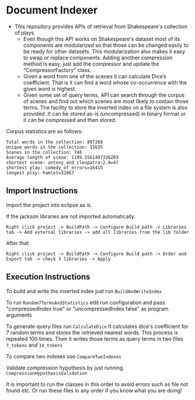 # Document Indexer
* This repository provides APIs of retrieval from Shakespeare's collection of plays. 
  * Even though this API works on Shakespeare's dataset most of its components are modularized so that those can be changed easily to be ready for other datasets. This modularization also makes it easy to swap or replace components. Adding another compression method is easy, just add the compressor and update the “CompressorFactory” class. 
  * Given a word from one of the scenes it can calculate Dice’s coefficient. That is it can find a word whose co-occurrence with the given word is highest. 
  * Given some set of query terms, API can search through the corpus of scenes and find out which scenes are most likely to contain those terms. The facility to store the inverted index on a file system is also provided.
   It can be stored as-is (uncompressed) in binary format or it can be compressed and then stored.
  
Corpus statistics are as follows:

```
Total words in the collection: 897268
Unique words in the collection: 15635
Scenes in the collection: 748
Average length of scene: 1199.5561497326203
shortest scene: antony_and_cleopatra:2.8=47
shortest play: comedy_of_errors=16415
longest play: hamlet=32867

```
## Import Instructions

Import the project into eclipse as is.

If the jackson libraries are not imported automatically. 

`Right click project -> BuildPath -> Configure Build path -> Libraries tab -> Add external libraries -> add all libraries from the lib folder`

After that 

`Right click project -> BuildPath -> Configure Build path -> Order and Export tab -> check 3 libraries -> Apply`

## Execution Instructions


To build and write the inverted index just run `BuildAndWriteIndex`

To run `Random7TermsAndStatistics` edit run configuration and pass "compressedIndex true" or "uncompressedIndex false" as program arguments

To generate query files run `CalculateDice` It calculates dice's coefficient for 7 random terms and stores the retrieved nearest words. This process is repeated 100 times. Then it writes those terms as query terms in two files `7_tokens` and `14_tokens`

To compare two indexes use `CompareTwoIndexes`

Validate compression hypothesis by just running `CompressionHypothesisValidation`

It is important to run the classes in this order to avoid errors such as file not found etc. Or run these files in any order if you know what you are doing!

